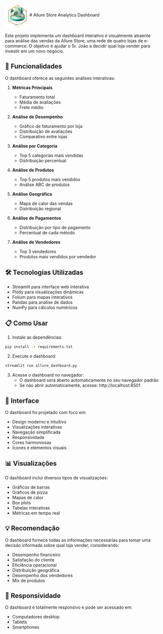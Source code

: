 <img src="ONE-Challenge-AllureStore.png" width=80 align="middle" alt="Logo"># Allure Store Analytics Dashboard

Este projeto implementa um dashboard interativo e visualmente atraente para análise das vendas da Allure Store, uma rede de quatro lojas de e-commerce. O objetivo é ajudar o Sr. João a decidir qual loja vender para investir em um novo negócio.

## 🚀 Funcionalidades

O dashboard oferece as seguintes análises interativas:

1. **Métricas Principais**
   - Faturamento total
   - Média de avaliações
   - Frete médio

2. **Análise de Desempenho**
   - Gráfico de faturamento por loja
   - Distribuição de avaliações
   - Comparativo entre lojas

3. **Análise por Categoria**
   - Top 5 categorias mais vendidas
   - Distribuição percentual

4. **Análise de Produtos**
   - Top 5 produtos mais vendidos
   - Análise ABC de produtos

5. **Análise Geográfica**
   - Mapa de calor das vendas
   - Distribuição regional

6. **Análise de Pagamentos**
   - Distribuição por tipo de pagamento
   - Percentual de cada método

7. **Análise de Vendedores**
   - Top 3 vendedores
   - Produtos mais vendidos por vendedor

## 🛠️ Tecnologias Utilizadas

- Streamlit para interface web interativa
- Plotly para visualizações dinâmicas
- Folium para mapas interativos
- Pandas para análise de dados
- NumPy para cálculos numéricos

## 📋 Como Usar

1. Instale as dependências:
```bash
pip install -r requirements.txt
```

2. Execute o dashboard:
```bash
streamlit run allure_dashboard.py
```

3. Acesse o dashboard no navegador:
   - O dashboard será aberto automaticamente no seu navegador padrão
   - Se não abrir automaticamente, acesse: http://localhost:8501

## 🎨 Interface

O dashboard foi projetado com foco em:
- Design moderno e intuitivo
- Visualizações interativas
- Navegação simplificada
- Responsividade
- Cores harmoniosas
- Ícones e elementos visuais

## 📊 Visualizações

O dashboard inclui diversos tipos de visualizações:
- Gráficos de barras
- Gráficos de pizza
- Mapas de calor
- Box plots
- Tabelas interativas
- Métricas em tempo real

## 💡 Recomendação

O dashboard fornece todas as informações necessárias para tomar uma decisão informada sobre qual loja vender, considerando:
- Desempenho financeiro
- Satisfação do cliente
- Eficiência operacional
- Distribuição geográfica
- Desempenho dos vendedores
- Mix de produtos

## 📱 Responsividade

O dashboard é totalmente responsivo e pode ser acessado em:
- Computadores desktop
- Tablets
- Smartphones 